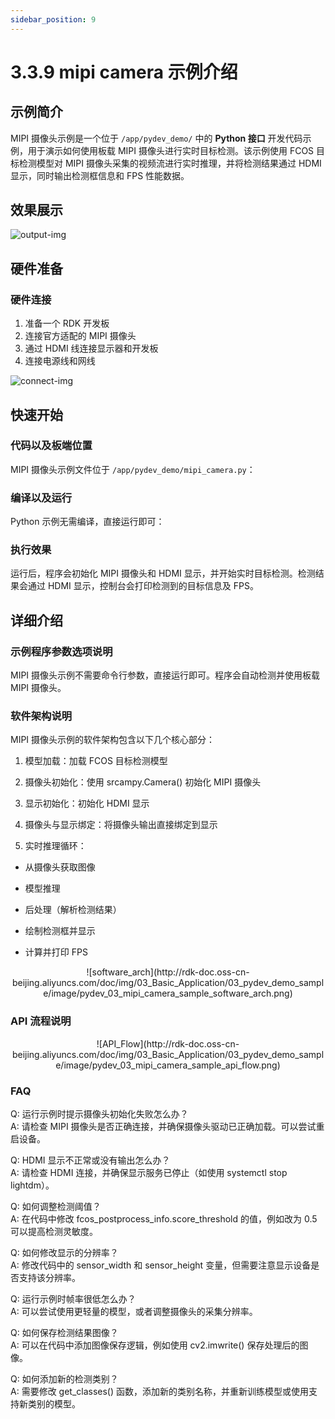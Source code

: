 ```yaml
---
sidebar_position: 9
---
```


# 3.3.9 mipi camera 示例介绍

## 示例简介
MIPI 摄像头示例是一个位于 `/app/pydev_demo/` 中的 **Python 接口** 开发代码示例，用于演示如何使用板载 MIPI 摄像头进行实时目标检测。该示例使用 FCOS 目标检测模型对 MIPI 摄像头采集的视频流进行实时推理，并将检测结果通过 HDMI 显示，同时输出检测框信息和 FPS 性能数据。

## 效果展示

![output-img](http://rdk-doc.oss-cn-beijing.aliyuncs.com/doc/img/03_Basic_Application/03_pydev_demo_sample/image/pydev_03_runing.png)

## 硬件准备

### 硬件连接
1. 准备一个 RDK 开发板
2. 连接官方适配的 MIPI 摄像头
3. 通过 HDMI 线连接显示器和开发板
4. 连接电源线和网线

![connect-img](http://rdk-doc.oss-cn-beijing.aliyuncs.com/doc/img/03_Basic_Application/03_pydev_demo_sample/image/pydev_03_hw_connect.png)

## 快速开始

### 代码以及板端位置
MIPI 摄像头示例文件位于 `/app/pydev_demo/mipi_camera.py`：

### 编译以及运行
Python 示例无需编译，直接运行即可：

### 执行效果

运行后，程序会初始化 MIPI 摄像头和 HDMI 显示，并开始实时目标检测。检测结果会通过 HDMI 显示，控制台会打印检测到的目标信息及 FPS。

## 详细介绍

### 示例程序参数选项说明
MIPI 摄像头示例不需要命令行参数，直接运行即可。程序会自动检测并使用板载 MIPI 摄像头。

### 软件架构说明
MIPI 摄像头示例的软件架构包含以下几个核心部分：

1. 模型加载：加载 FCOS 目标检测模型

2. 摄像头初始化：使用 srcampy.Camera() 初始化 MIPI 摄像头

3. 显示初始化：初始化 HDMI 显示

4. 摄像头与显示绑定：将摄像头输出直接绑定到显示

5. 实时推理循环：

- 从摄像头获取图像

- 模型推理

- 后处理（解析检测结果）

- 绘制检测框并显示

- 计算并打印 FPS

<center>
![software_arch](http://rdk-doc.oss-cn-beijing.aliyuncs.com/doc/img/03_Basic_Application/03_pydev_demo_sample/image/pydev_03_mipi_camera_sample_software_arch.png)
</center>

### API 流程说明

<center>
![API_Flow](http://rdk-doc.oss-cn-beijing.aliyuncs.com/doc/img/03_Basic_Application/03_pydev_demo_sample/image/pydev_03_mipi_camera_sample_api_flow.png)
</center>

### FAQ

Q: 运行示例时提示摄像头初始化失败怎么办？\
A: 请检查 MIPI 摄像头是否正确连接，并确保摄像头驱动已正确加载。可以尝试重启设备。

Q: HDMI 显示不正常或没有输出怎么办？\
A: 请检查 HDMI 连接，并确保显示服务已停止（如使用 systemctl stop lightdm）。

Q: 如何调整检测阈值？\
A: 在代码中修改 fcos_postprocess_info.score_threshold 的值，例如改为 0.5 可以提高检测灵敏度。

Q: 如何修改显示的分辨率？\
A: 修改代码中的 sensor_width 和 sensor_height 变量，但需要注意显示设备是否支持该分辨率。

Q: 运行示例时帧率很低怎么办？\
A: 可以尝试使用更轻量的模型，或者调整摄像头的采集分辨率。

Q: 如何保存检测结果图像？\
A: 可以在代码中添加图像保存逻辑，例如使用 cv2.imwrite() 保存处理后的图像。

Q: 如何添加新的检测类别？\
A: 需要修改 get_classes() 函数，添加新的类别名称，并重新训练模型或使用支持新类别的模型。


